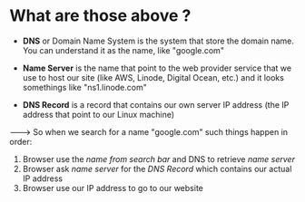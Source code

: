 # What are those above ?

- **DNS** or Domain Name System is the system that store the domain name. You can understand it as the name, like "google.com"

- **Name Server** is the name that point to the web provider service that we use to host our site (like AWS, Linode, Digital Ocean, etc.) and it looks somethings like "ns1.linode.com"

- **DNS Record** is a record that contains our own server IP address (the IP address that point to our Linux machine)

---> So when we search for a name "google.com" such things happen in order:

1. Browser use the _name from search bar_ and DNS to retrieve _name server_
2. Browser ask _name server_ for the _DNS Record_ which contains our actual IP address
3. Browser use our IP address to go to our website
